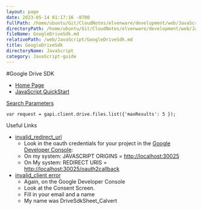 ```yaml
---
layout: page
date: 2023-05-14 01:17:16 -0700
fullPath: /home/ubuntu/Git/CloudNotes/elvenware/development/web/JavaScript/GoogleDriveSdk.md
directoryPath: /home/ubuntu/Git/CloudNotes/elvenware/development/web/JavaScript
fileName: GoogleDriveSdk.md
relativePath: /web/JavaScript/GoogleDriveSdk.md
title: GoogleDriveSdk
directoryName: JavaScript
category: JavaScript-guide
---
```


#Google Drive SDK

- [Home Page][homePage]
- [JavaScript QuickStart][jsQuickStart]

[homePage]: https://developers.google.com/drive/web/
[jsQuickStart]: https://developers.google.com/drive/web/quickstart/quickstart-js

[Search Parameters](https://developers.google.com/drive/web/search-parameters)

	var request = gapi.client.drive.files.list({'maxResults': 5 });

Useful Links

- [invalid_redirect_url](http://stackoverflow.com/a/12004469/253576)
	- Look in the oauth credentials for your project in the [Google Developer Console](https://console.developers.google.com):
	- On my system: JAVASCRIPT ORIGINS = [http://localhost:30025](https://www.example.com)
	- On My system: REDIRECT URIS = [http://localhost:30025/oauth2callback](https://www.example.com)
- [invalid_client error](http://stackoverflow.com/a/18951654/253576)
	- Again, on the Google Developer Console
	- Look at the Consent Screen.
	- Fill in your email and a name
	- My name was DriveSdkSheet_Calvert
